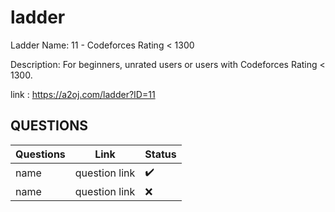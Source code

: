 # ladder
Ladder Name: 11 - Codeforces Rating &lt; 1300

Description:
For beginners, unrated users or users with Codeforces Rating < 1300. 

link : https://a2oj.com/ladder?ID=11

## QUESTIONS
|   **Questions**        | **Link**                                                          | **Status**         |
|------------------------|-------------------------------------------------------------------|--------------------|
| name                   | question link                                                     | :heavy_check_mark: |
| name                   | question link                                                     | :x:                |


